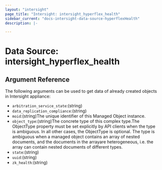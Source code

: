```yaml
---
layout: "intersight"
page_title: "Intersight: intersight_hyperflex_health"
sidebar_current: "docs-intersight-data-source-hyperflexHealth"
description: |-

---
```


# Data Source: intersight_hyperflex_health

## Argument Reference
The following arguments can be used to get data of already created objects in Intersight appliance:
* `arbitration_service_state`:(string)
* `data_replication_compliance`:(string)
* `moid`:(string)The unique identifier of this Managed Object instance.
* `object_type`:(string)The concrete type of this complex type.The ObjectType property must be set explicitly by API clients when the type is ambiguous. In all other cases, the ObjectType is optional. The type is ambiguous when a managed object contains an array of nested documents, and the documents in the arrayare heterogeneous, i.e. the array can contain nested documents of different types.
* `state`:(string)
* `uuid`:(string)
* `zk_health`:(string)

